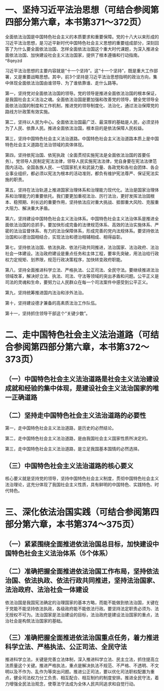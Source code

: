 # 一、坚持习近平法治思想（可结合参阅第四部分第六章，本书第371～372页）
全面依法治国是中国特色社会主义的本质要求和重要保障。党的十八大以来形成的习近平法治思想，是习近平新时代中国特色社会主义思想的重要组成部分，深刻回答了为什么要全面依法治国、怎样全面依法治国这个重大时代课题，为深入推进全面依法治国、加快建设社会主义法治国家，提供了根本遵循和行动指南。 ^8qeyzd

习近平法治思想的主要内容就是“十一个坚持”。这“十一个坚持”，既是重大工作部署，又是重要战略思想。其中，前3个坚持是习近平法治思想指明的政治方向，集中体现全面依法治国由谁领导、为了谁依靠谁、走什么路等。

第一，坚持党对全面依法治国的领导。党的领导是推进全面依法治国的根本保证，是我国社会主义法治之魂。全面依法治国是要加强和改善党的领导，健全党领导全面依法治国的制度和工作机制，推进党的领导制度化、法治化，通过法治保障党的路线方针政策有效实施。

第二，坚持以人民为中心。全面依法治国最广泛、最深厚的基础是人民，必须坚持为了人民、依靠人民。推进全面依法治国，根本目的是依法保障人民权益。

第三，坚持中国特色社会主义法治道路。中国特色社会主义法治道路本质上是中国特色社会主义道路在法治领域的具体体现。

第四，坚持依宪治国、依宪执政（全面贯彻实施宪法是全面依法治国的首要任务）。党领导人民制定宪法法律，领导人民实施宪法法律，党自身要在宪法法律范围内活动。全国各族人民、一切国家机关和武装力量、各政党和各社会团体、各企业事业组织，都必须以宪法为根本的活动准则，都负有维护宪法尊严、保证宪法实施的职责。

第五，坚持在法治轨道上推进国家治理体系和治理能力现代化。法治是国家治理体系和治理能力的重要依托。我们要更加重视法治、厉行法治，更好发挥法治固根本、稳预期、利长远的重要作用，坚持依法应对重大挑战、抵御重大风险、克服重大阻力、解决重大矛盾。

第六，坚持建设中国特色社会主义法治体系。中国特色社会主义法治体系是推进全面依法治国的总抓手。要加快形成完备的法律规范体系、高效的法治实施体系、严密的法治监督体系、有力的法治保障体系，形成完善的党内法规体系。要坚持依法治国和以德治国相结合，实现法治和德治相辅相成、相得益彰。

第七，坚持依法治国、依法执政、依法行政共同推进，法治国家、法治政府、法治社会一体建设。法治政府建设是重点任务和主体工程，要率先突破，用法治给行政权力定规矩、划界限，规范行政决策程序，加快转变政府职能。

第八，坚持全面推进科学立法、严格执法、公正司法、全民守法。要继续推进法治领域改革，解决好立法、执法、司法、守法等领域的突出矛盾和问题。公平正义是司法的灵魂和生命，要努力让人民群众在每一个司法案件中感受到公平正义。

第九，坚持统筹推进国内法治和涉外法治。

第十，坚持建设德才兼备的高素质法治工作队伍。

第十一，坚持抓住领导干部这个“关键少数”。

# 二、走中国特色社会主义法治道路（可结合参阅第四部分第六章，本书第372～373页）
## （一）中国特色社会主义法治道路是社会主义法治建设成就和经验的集中体现，是建设社会主义法治国家的唯一正确道路
## （二）坚持走中国特色社会主义法治道路的必要性
第一，走中国特色社会主义法治道路，是历史的必然结论。

第二，走中国特色社会主义法治道路，是由我国社会主义国家性质所决定的。

第三，走中国特色社会主义法治道路，是立足我国基本国情的必然选择。
## （三）中国特色社会主义法治道路的核心要义
核心要义就是坚持党的领导，坚持中国特色社会主义制度，贯彻中国特色社会主义法治理论，这充分体现了我国社会主义性质，具有鲜明的中国特色、实践特色、时代特色。
# 三、深化依法治国实践（可结合参阅第四部分第六章，本书第374～375页）
## （一）紧紧围绕全面推进依法治国总目标，加快建设中国特色社会主义法治体系（5个体系）
## （二）准确把握全面推进依法治国工作布局，坚持依法治国、依法执政、依法行政共同推进，坚持法治国家、法治政府、法治社会一体建设
依法治国是我国宪法确定的治理国家的基本方略，而能不能做到依法治国，关键在于党能不能坚持依法执政，各级政府能不能依法行政。要坚持法定职责必须为、法无授权不可为。法治国家是法治建设的目标，法治政府是建设法治国家的重点，法治社会是构筑法治国家的基础。
## （三）准确把握全面推进依法治国重点任务，着力推进科学立法、严格执法、公正司法、全民守法
推进科学立法，关键是完善立法体制，深入推进科学立法、民主立法，抓住提高立法质量这个关键。推进严格执法，重点是解决执法不规范、不严格、不透明、不文明以及不作为、乱作为等突出问题。推进公正司法，要以优化司法职权配置为重点，健全司法权力分工负责、相互配合、相互制约的制度安排。推进全民守法，着力增强全民法治观念，使尊法守法成为全体人民共同追求和自觉行动。